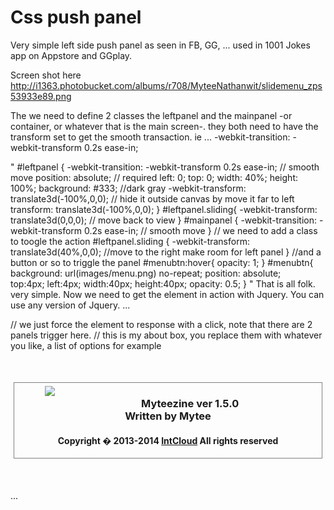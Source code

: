 Css push panel
==============

Very simple left side push panel as seen in FB, GG, ...  used in 1001 Jokes app on Appstore and GGplay.

Screen shot here
http://i1363.photobucket.com/albums/r708/MyteeNathanwit/slidemenu_zps53933e89.png

The we need to define 2 classes the leftpanel and the mainpanel -or container, or whatever that is the main screen-.
they both need to have the transform set to get the smooth transaction.
ie ...   -webkit-transition: -webkit-transform 0.2s ease-in;

"
#leftpanel
{
-webkit-transition: -webkit-transform 0.2s ease-in; // smooth move
position: absolute; // required
left: 0; top: 0; width: 40%; height: 100%;
background: #333; //dark gray
-webkit-transform: translate3d(-100%,0,0); // hide it outside canvas by move it far to left
transform: translate3d(-100%,0,0);
}
#leftpanel.sliding{
-webkit-transform: translate3d(0,0,0); // move back to view
}
#mainpanel {
-webkit-transition: -webkit-transform 0.2s ease-in;  // smooth move
}
// we need to add a class to toogle the action
#leftpanel.sliding {
-webkit-transform: translate3d(40%,0,0); //move to the right make room for left panel
}
//and a button or so to triggle the panel
#menubtn:hover{
opacity: 1;
}
#menubtn{
background: url(images/menu.png) no-repeat;
position: absolute;  
top:4px; left:4px;
width:40px; height:40px; 
opacity: 0.5;
}
"
That is all folk. very simple. Now we need to get the element in action with Jquery. You can use any version of Jquery.
...
<script type="text/javascript" src="js/jquery-1.5.2.min.js"></script>
<body>
<div id="leftpanel" onclick="$('#leftpanel,#mainpanel').toggleClass('sliding')"> // we just force the element to response with a click,
note that there are 2 panels trigger here.
// this is my about box, you replace them with whatever you like, a list of options for example

<div id="about" style="border:1px solid gray; margin: 10% 5px; text-align:center;">
<img style="float:left;margin:5px;margin-left: 10%" src="images/icon.png" />
<h3>Myteezine ver <span id="version">1.5.0</span><br> Written by Mytee<br>  </h3> 
<h4>Copyright � 2013-2014 <a href="http://intcloud.mobi">IntCloud</a> All rights reserved</h4>
</div>
</div>

<div id="mainpanel" style=" width:100%; height:100%; overflow:hidden;">
<div id="menubtn" onclick="$('#leftpanel,#mainpanel').toggleClass('sliding')"></div>
...
</body>
